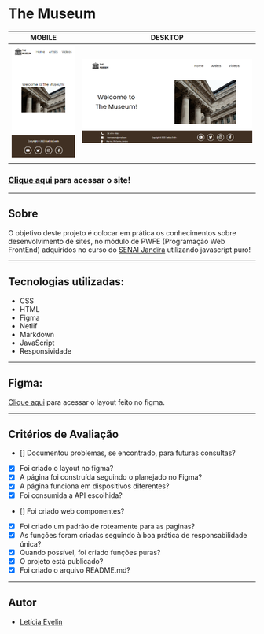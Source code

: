 # The Museum


|      MOBILE         |          DESKTOP       |
|:-------------------:|:-----------------------:
|![](./img/mobile.png)|![](./img/desktop.png)|
|                     |                        |

### [Clique aqui](https://the-musuem.netlify.app/) para acessar o site!


---
## Sobre
O objetivo deste projeto é colocar em prática os conhecimentos sobre desenvolvimento de sites, no módulo de PWFE (Programação Web FrontEnd) adquiridos no curso do [SENAI Jandira](https://jandira.sp.senai.br/) utilizando javascript puro!

---

## Tecnologias utilizadas:
- CSS
- HTML
- Figma
- Netlif
- Markdown
- JavaScript
- Responsividade
---

## Figma:
[Clique aqui](https://www.figma.com/file/G2FInQx7DgDF67QUOWsf3y/API-Museu?type=design&t=7sTHBJIWLQJHJCFf-0) para acessar o layout feito no figma.

---
## Critérios de Avaliação

- []  Documentou problemas, se encontrado, para futuras consultas?
- [x]  Foi criado o layout no figma?
- [x]  A página foi construída seguindo o planejado no Figma?
- [x]  A página funciona em dispositivos diferentes?
- [x]  Foi consumida a API escolhida?
- []  Foi criado web componentes?
- [x]  Foi criado um padrão de roteamente para as paginas?
- [x]  As funções foram criadas seguindo à boa prática de responsabilidade única?
- [x]  Quando possível, foi criado funções puras?
- [x]  O projeto está publicado?
- [x]  Foi criado o arquivo README.md?

---

## Autor 
- [Letícia Evelin](https://github.com/leticia-evelin)